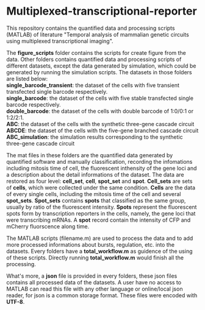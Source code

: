# Multiplexed-transcriptional-reporter

This repository contains the quantified data and processing scripts (MATLAB) of literature "Temporal analysis of mammalian genetic circuits using multiplexed transcriptional imaging".

The **figure_scripts** folder contains the scripts for create figure from the data. Other folders contains quantified data and processing scripts of different datasets, except the data generated by simulation, which could be generated by running the simulation scripts. The datasets in those folders are listed below:  
**single_barcode_transient**: the dataset of the cells with five transient transfected single barcode respectively.  
**single_barcode**: the dataset of the cells with five stable transfected single barcode respectively.  
**double_barcode**: the dataset of the cells with double barcode of 1:0/0:1 or 1:2/2:1.  
**ABC**: the dataset of the cells with the synthetic three-gene cascade circuit  
**ABCDE**: the dataset of the cells with the five-gene branched cascade circuit  
**ABC_simulation**: the simulation results corresponding to the synthetic three-gene cascade circuit  

The mat files in these folders are the quantified data generated by quantified software and manually classification, recording the infomations including mitosis time of cell, the fluorescent inthensity of the gene loci and a description about the detail informations of the dataset. The data are restored as four level: **cell_set**, **cell**, **spot_set** and **spot**. **Cell_sets** are sets of **cells**, which were collected under the same condition. **Cells** are the data of every single cells, including the mitosis time of the cell and several **spot_sets**. **Spot_sets** contains **spots** that classified as the same group, usually by ratio of the fluorescent intensity. **Spots** represent the fluorescent spots form by transcription reporters in the cells, namely, the gene loci that were transcribing mRNAs. A **spot** record contain the intensity of CFP and mCherry fluorscence along time.

The MATLAB scripts (filename.m) are used to process the data and to add more processed informations about bursts, regulation, etc. into the datasets. Every folders have a **total_workflow.m** as guidence of the using of these scripts. Directly running **total_workflow.m** would finish all the processing.

What's more, a **json** file is provided in every folders, these json files contains all processed data of the datasets. A user have no access to MATLAB can read this file with any other language or online/local json reader, for json is a common storage format. These files were encoded with **UTF-8**.  
